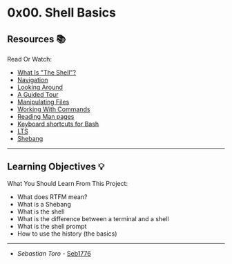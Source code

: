 # 0x00. Shell Basics
## Resources :books:
Read Or Watch:
* [What Is "The Shell"?](https://intranet.hbtn.io/rltoken/pn2_LGNuA1yFY7zy3CQmig)
* [Navigation](https://intranet.hbtn.io/rltoken/Hh8elGgCpj--6othR7S7GQ)
* [Looking Around](https://intranet.hbtn.io/rltoken/84xsZOempqy5I7ZkueeIsg)
* [A Guided Tour](https://intranet.hbtn.io/rltoken/Jp1c4V3hJiGBuVzYCtnQKw)
* [Manipulating Files](https://intranet.hbtn.io/rltoken/wFwFXKQmSpmxYyvHvCIC-Q)
* [Working With Commands](https://intranet.hbtn.io/rltoken/Aq3NVLBhgnQS6NYtHI8i4w)
* [Reading Man pages](https://intranet.hbtn.io/rltoken/RohkjGiQtMHgPfj0N_k1Bw)
* [Keyboard shortcuts for Bash](https://intranet.hbtn.io/rltoken/0HvJ2B_wSl6Oyshcn-OHrg)
* [LTS](https://wiki.ubuntu.com/LTS)
* [Shebang](https://intranet.hbtn.io/rltoken/ketzZf-802Fb-mSGkyPa4w)

---
## Learning Objectives :bulb:
What You Should Learn From This Project:
* What does RTFM mean?
* What is a Shebang
* What is the shell
* What is the difference between a terminal and a shell
* What is the shell prompt
* How to use the history (the basics)

---
* *Sebastian Toro* - [Seb1776](https://github.com/Seb1776)